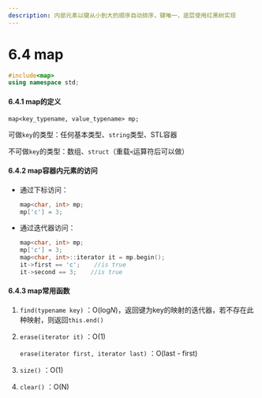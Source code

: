 ```yaml
---
description: 内部元素以键从小到大的顺序自动排序，键唯一，底层使用红黑树实现
---
```


# 6.4 map

```cpp
#include<map>
using namespace std;
```

#### 6.4.1 map的定义

`map<key_typename, value_typename> mp;`&#x20;

可做`key`的类型：任何基本类型、`string`类型、STL容器

不可做`key`的类型：数组、`struct`（重载`<`运算符后可以做）

#### 6.4.2 map容器内元素的访问

*   通过下标访问：

    ```cpp
    map<char, int> mp;
    mp['c'] = 3;
    ```
*   通过迭代器访问：

    ```cpp
    map<char, int> mp;
    mp['c'] = 3;
    map<char, int>::iterator it = mp.begin();
    it->first == 'c';    //is true
    it->second == 3;    //is true
    ```

#### 6.4.3 map常用函数

1. `find(typename key)` ：O(lo&#x67;_&#x4E;_)，返回键为key的映射的迭代器，若不存在此种映射，则返回`this.end()`&#x20;
2.  `erase(iterator it)` ：O(1)

    `erase(iterator first, iterator last)` ：O(last - first)
3. `size()` ：O(1)
4. `clear()` ：O(N)

